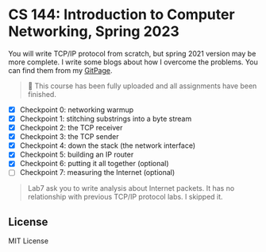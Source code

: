 # CS 144: Introduction to Computer Networking, Spring 2023
You will write TCP/IP protocol from scratch, but spring 2021 version may be more complete. I write some blogs about how I overcome the problems. You can find them from my [GitPage](https://hangx-ma.github.io/).
> :star2: This course has been fully uploaded and all assignments have been finished.
 
- [x] Checkpoint 0: networking warmup
- [x] Checkpoint 1: stitching substrings into a byte stream
- [x] Checkpoint 2: the TCP receiver
- [x] Checkpoint 3: the TCP sender
- [x] Checkpoint 4: down the stack (the network interface)
- [x] Checkpoint 5: building an IP router
- [x] Checkpoint 6: putting it all together (optional)
- [ ] Checkpoint 7: measuring the Internet (optional)

> Lab7 ask you to write analysis about Internet packets. It has no relationship with previous TCP/IP protocol labs. I skipped it.

## License

MIT License
